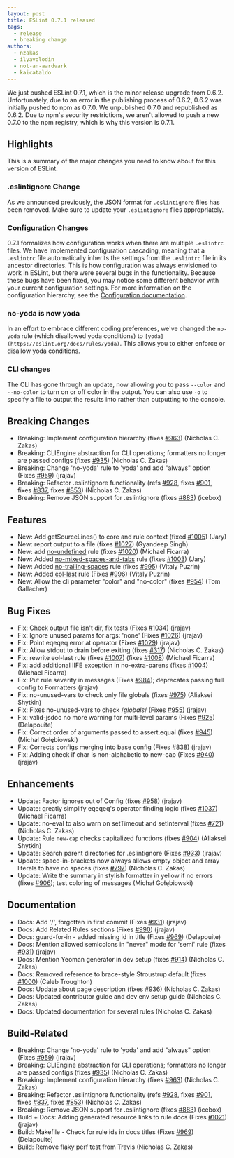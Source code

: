 ```yaml
---
layout: post
title: ESLint 0.7.1 released
tags:
  - release
  - breaking change
authors:
  - nzakas
  - ilyavolodin
  - not-an-aardvark
  - kaicataldo
---
```


We just pushed ESLint 0.7.1, which is the minor release upgrade from 0.6.2. Unfortunately, due to an error in the publishing process of 0.6.2, 0.6.2 was initially pushed to npm as 0.7.0. We unpublished 0.7.0 and republished as 0.6.2. Due to npm's security restrictions, we aren't allowed to push a new 0.7.0 to the npm registry, which is why this version is 0.7.1.

## Highlights

This is a summary of the major changes you need to know about for this version of ESLint.

### .eslintignore Change

As we announced previously, the JSON format for `.eslintignore` files has been removed. Make sure to update your `.eslintignore` files appropriately.

### Configuration Changes

0.7.1 formalizes how configuration works when there are multiple `.eslintrc` files. We have implemented configuration cascading, meaning that a `.eslintrc` file automatically inherits the settings from the `.eslintrc` file in its ancestor directories. This is how configuration was always envisioned to work in ESLint, but there were several bugs in the functionality. Because these bugs have been fixed, you may notice some different behavior with your current configuration settings. For more information on the configuration hierarchy, see the [Configuration documentation](https://eslint.org/docs/user-guide/configuring).

### no-yoda is now yoda

In an effort to embrace different coding preferences, we've changed the `no-yoda` rule (which disallowed yoda conditions) to `[yoda](https://eslint.org/docs/rules/yoda)`. This allows you to either enforce or disallow yoda conditions.

### CLI changes

The CLI has gone through an update, now allowing you to pass `--color` and `--no-color` to turn on or off color in the output. You can also use `-o` to specify a file to output the results into rather than outputting to the console.

## Breaking Changes

* Breaking: Implement configuration hierarchy (fixes [#963](https://github.com/eslint/eslint/issues/963)) (Nicholas C. Zakas)
* Breaking: CLIEngine abstraction for CLI operations; formatters no longer are passed configs (fixes [#935](https://github.com/eslint/eslint/issues/935)) (Nicholas C. Zakas)
* Breaking: Change 'no-yoda' rule to 'yoda' and add "always" option (Fixes [#959](https://github.com/eslint/eslint/issues/959)) (jrajav)
* Breaking: Refactor .eslintignore functionality (refs [#928](https://github.com/eslint/eslint/issues/928), fixes [#901](https://github.com/eslint/eslint/issues/901), fixes [#837](https://github.com/eslint/eslint/issues/837), fixes [#853](https://github.com/eslint/eslint/issues/853)) (Nicholas C. Zakas)
* Breaking: Remove JSON support for .eslintignore (fixes [#883](https://github.com/eslint/eslint/issues/883)) (icebox)

## Features

* New: Add getSourceLines() to core and rule context (fixed [#1005](https://github.com/eslint/eslint/issues/1005)) (Jary)
* New: report output to a file (fixes [#1027](https://github.com/eslint/eslint/issues/1027)) (Gyandeep Singh)
* New: add [no-undefined](https://eslint.org/docs/rules/no-undefined) rule (fixes [#1020](https://github.com/eslint/eslint/issues/1020)) (Michael Ficarra)
* New: Added [no-mixed-spaces-and-tabs](https://eslint.org/docs/rules/no-mixed-spaces-and-tabs) rule (fixes [#1003](https://github.com/eslint/eslint/issues/1003)) (Jary)
* New: Added [no-trailing-spaces](https://eslint.org/docs/rules/no-trailing-spaces) rule (fixes [#995](https://github.com/eslint/eslint/issues/995)) (Vitaly Puzrin)
* New: Added [eol-last](https://eslint.org/docs/rules/eol-last) rule (Fixes [#996](https://github.com/eslint/eslint/issues/996)) (Vitaly Puzrin)
* New: Allow the cli parameter "color" and "no-color" (fixes [#954](https://github.com/eslint/eslint/issues/954)) (Tom Gallacher)

## Bug Fixes

* Fix: Check output file isn't dir, fix tests (Fixes [#1034](https://github.com/eslint/eslint/issues/1034)) (jrajav)
* Fix: Ignore unused params for args: 'none' (Fixes [#1026](https://github.com/eslint/eslint/issues/1026)) (jrajav)
* Fix: Point eqeqeq error at operator (Fixes [#1029](https://github.com/eslint/eslint/issues/1029)) (jrajav)
* Fix: Allow stdout to drain before exiting (fixes [#317](https://github.com/eslint/eslint/issues/317)) (Nicholas C. Zakas)
* Fix: rewrite eol-last rule (fixes [#1007](https://github.com/eslint/eslint/issues/1007)) (fixes [#1008](https://github.com/eslint/eslint/issues/1008)) (Michael Ficarra)
* Fix: add additional IIFE exception in no-extra-parens (fixes [#1004](https://github.com/eslint/eslint/issues/1004)) (Michael Ficarra)
* Fix: Put rule severity in messages (Fixes [#984](https://github.com/eslint/eslint/issues/984)); deprecates passing full config to Formatters (jrajav)
* Fix: no-unused-vars to check only file globals (fixes [#975](https://github.com/eslint/eslint/issues/975)) (Aliaksei Shytkin)
* Fix: Fixes no-unused-vars to check /*globals*/ (Fixes [#955](https://github.com/eslint/eslint/issues/955)) (jrajav)
* Fix: valid-jsdoc no more warning for multi-level params (Fixes [#925](https://github.com/eslint/eslint/issues/925)) (Delapouite)
* Fix: Correct order of arguments passed to assert.equal (fixes [#945](https://github.com/eslint/eslint/issues/945)) (Michał Gołębiowski)
* Fix: Corrects configs merging into base config (Fixes [#838](https://github.com/eslint/eslint/issues/838)) (jrajav)
* Fix: Adding check if char is non-alphabetic to new-cap (Fixes [#940](https://github.com/eslint/eslint/issues/940)) (jrajav)

## Enhancements

* Update: Factor ignores out of Config (fixes [#958](https://github.com/eslint/eslint/issues/958)) (jrajav)
* Update: greatly simplify eqeqeq's operator finding logic (fixes [#1037](https://github.com/eslint/eslint/issues/1037)) (Michael Ficarra)
* Update: no-eval to also warn on setTimeout and setInterval (fixes [#721](https://github.com/eslint/eslint/issues/721)) (Nicholas C. Zakas)
* Update: Rule `new-cap` checks capitalized functions (fixes [#904](https://github.com/eslint/eslint/issues/904)) (Aliaksei Shytkin)
* Update: Search parent directories for .eslintignore (Fixes [#933](https://github.com/eslint/eslint/issues/933)) (jrajav)
* Update: space-in-brackets now always allows empty object and array literals to have no spaces (fixes [#797](https://github.com/eslint/eslint/issues/797)) (Nicholas C. Zakas)
* Update: Write the summary in stylish formatter in yellow if no errors (fixes [#906](https://github.com/eslint/eslint/issues/906)); test coloring of messages (Michał Gołębiowski)

## Documentation

* Docs: Add '/', forgotten in first commit (Fixes [#931](https://github.com/eslint/eslint/issues/931)) (jrajav)
* Docs: Add Related Rules sections (Fixes [#990](https://github.com/eslint/eslint/issues/990)) (jrajav)
* Docs: guard-for-in - added missing id in title (Fixes [#969](https://github.com/eslint/eslint/issues/969)) (Delapouite)
* Docs: Mention allowed semicolons in "never" mode for 'semi' rule (fixes [#931](https://github.com/eslint/eslint/issues/931)) (jrajav)
* Docs: Mention Yeoman generator in dev setup (fixes [#914](https://github.com/eslint/eslint/issues/914)) (Nicholas C. Zakas)
* Docs: Removed reference to brace-style Stroustrup default (fixes [#1000](https://github.com/eslint/eslint/issues/1000)) (Caleb Troughton)
* Docs: Update about page description (fixes [#936](https://github.com/eslint/eslint/issues/936)) (Nicholas C. Zakas)
* Docs: Updated contributor guide and dev env setup guide (Nicholas C. Zakas)
* Docs: Updated documentation for several rules (Nicholas C. Zakas)

## Build-Related

* Breaking: Change 'no-yoda' rule to 'yoda' and add "always" option (Fixes [#959](https://github.com/eslint/eslint/issues/959)) (jrajav)
* Breaking: CLIEngine abstraction for CLI operations; formatters no longer are passed configs (fixes [#935](https://github.com/eslint/eslint/issues/935)) (Nicholas C. Zakas)
* Breaking: Implement configuration hierarchy (fixes [#963](https://github.com/eslint/eslint/issues/963)) (Nicholas C. Zakas)
* Breaking: Refactor .eslintignore functionality (refs [#928](https://github.com/eslint/eslint/issues/928), fixes [#901](https://github.com/eslint/eslint/issues/901), fixes [#837](https://github.com/eslint/eslint/issues/837), fixes [#853](https://github.com/eslint/eslint/issues/853)) (Nicholas C. Zakas)
* Breaking: Remove JSON support for .eslintignore (fixes [#883](https://github.com/eslint/eslint/issues/883)) (icebox)
* Build + Docs: Adding generated resource links to rule docs (Fixes [#1021](https://github.com/eslint/eslint/issues/1021)) (jrajav)
* Build: Makefile - Check for rule ids in docs titles (Fixes [#969](https://github.com/eslint/eslint/issues/969)) (Delapouite)
* Build: Remove flaky perf test from Travis (Nicholas C. Zakas)
